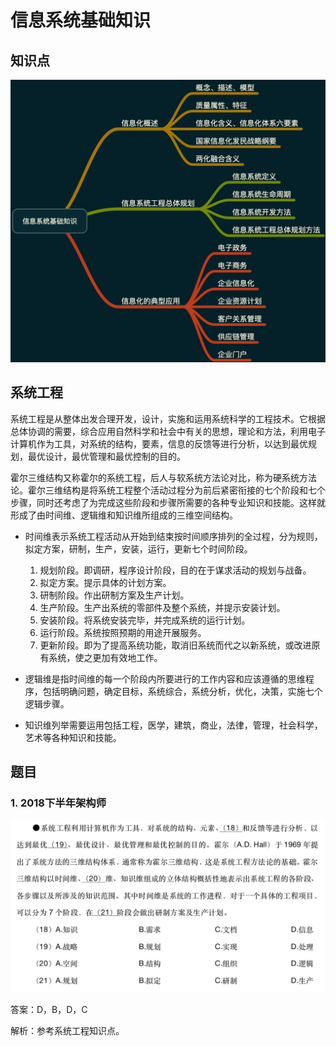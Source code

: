 # 信息系统基础知识

## 知识点
![知识点](./imgs/info-sys.png)

## 系统工程
系统工程是从整体出发合理开发，设计，实施和运用系统科学的工程技术。它根据总体协调的需要，综合应用自然科学和社会中有关的思想，理论和方法，利用电子计算机作为工具，对系统的结构，要素，信息的反馈等进行分析，以达到最优规划，最优设计，最优管理和最优控制的目的。

霍尔三维结构又称霍尔的系统工程，后人与软系统方法论对比，称为硬系统方法论。霍尔三维结构是将系统工程整个活动过程分为前后紧密衔接的七个阶段和七个步骤，同时还考虑了为完成这些阶段和步骤所需要的各种专业知识和技能。这样就形成了由时间维、逻辑维和知识维所组成的三维空间结构。

* 时间维表示系统工程活动从开始到结束按时间顺序排列的全过程，分为规则，拟定方案，研制，生产，安装，运行，更新七个时间阶段。

  1. 规划阶段。即调研，程序设计阶段，目的在于谋求活动的规划与战备。
  2. 拟定方案。提示具体的计划方案。
  3. 研制阶段。作出研制方案及生产计划。
  4. 生产阶段。生产出系统的零部件及整个系统，并提示安装计划。
  5. 安装阶段。将系统安装完毕，并完成系统的运行计划。
  6. 运行阶段。系统按照预期的用途开展服务。
  7. 更新阶段。即为了提高系统功能，取消旧系统而代之以新系统，或改进原有系统，使之更加有效地工作。

* 逻辑维是指时间维的每一个阶段内所要进行的工作内容和应该遵循的思维程序，包括明确问题，确定目标，系统综合，系统分析，优化，决策，实施七个逻辑步骤。
* 知识维列举需要运用包括工程，医学，建筑，商业，法律，管理，社会科学，艺术等各种知识和技能。

## 题目
### 1. 2018下半年架构师

![题目](./imgs/ex-2018-2_18-21.jpg)

答案：D，B，D，C

解析：参考系统工程知识点。
